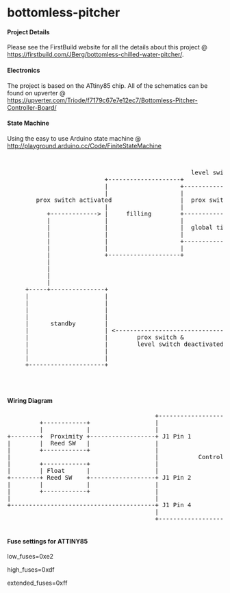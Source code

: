 bottomless-pitcher
==================

#### Project Details
Please see the FirstBuild website for all the details about this project @ https://firstbuild.com/JBerg/bottomless-chilled-water-pitcher/. 


#### Electronics
The project is based on the ATtiny85 chip. All of the schematics can be found on upverter @ https://upverter.com/Triode/f7179c67e7e12ec7/Bottomless-Pitcher-Controller-Board/

#### State Machine
Using the easy to use Arduino state machine @ http://playground.arduino.cc/Code/FiniteStateMachine



<pre>
	

                                                   level switch activated                  
                           +--------------------+                                          
                           |                    +---------------------------------+        
                           |                    |                                 |        
        prox switch activated                   |  prox switch de-activated       |        
                           |                    |                                 |        
           +-------------> |     filling        +---------------------------+     |        
           |               |                    |                           |     |        
           |               |                    |  global timeout exceeded  |     |        
           |               |                    |                           |     |        
           |               |                    +--------------------+      |     |        
           |               |                    |                    |      |     |        
           |               +--------------------+                    |      |     |        
           |                                                         |      |     |        
           |                                                         |      |     |        
           |                                                         v      v     v        
           |                                                                               
     +-----+---------------+                                  +---------------------+      
     |                     |                                  |                     |      
     |                     |                                  |                     |      
     |                     |                                  |                     |      
     |                     |                                  |                     |      
     |      standby        |                                  |     complete        |      
     |                     | &lt;------------------------------+ |                     |      
     |                     |        prox switch &             |                     |      
     |                     |        level switch deactivated  |                     |      
     |                     |                                  |                     |      
     |                     |                                  |                     |      
     +---------------------+                                  +---------------------+      
        
                                                                                   
                                                                                           
</pre>

#### Wiring Diagram

<pre>
                                         +----------------------------------------+                                     
         +------------+                  |                                        |                                     
         |            |                  |                                    J3  +-------------------+A/C IN - L1      
+--------+  Proximity +------------------+ J1 Pin 1                               |                                     
|        |  Reed SW   |                  |                                        |                                     
|        +------------+                  |                                    J7  +-------------------+A/C IN - Neutral 
|                                        |           Controller PCB               |                                     
|        +------------+                  |                                        |                                     
|        | Float      |                  |                                        |                                     
+--------+ Reed SW    +------------------+ J1 Pin 2                               |                                     
|        |            |                  |                                        |                    +---------------+
|        +------------+                  |                                    J4  +--------------------+               |
|                                        |                                        |                    |  Water Valve  |
+----------------------------------------+ J1 Pin 4                           J5  +--------------------+               |
                                         |                                        |                    |               |
                                         +----------------------------------------+                    +---------------+

</pre>

#### Fuse settings for ATTINY85
low_fuses=0xe2

high_fuses=0xdf

extended_fuses=0xff

